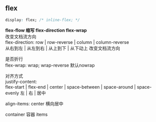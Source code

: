 
## flex
```css
display: flex; /* inline-flex; */
```

**flex-flow 缩写 flex-direction flex-wrap**  
改变文档流方向  
flex-direction: row | row-reverse | column | column-reverse  
从右到左 | 从左到右 | 从上到下 | 从下动上 改变文档流方向 

是否折行  
flex-wrap: wrap; wrap-reverse 默认nowrap  

对齐方式  
justify-content:   
flex-start | flex-end | center | space-between | space-around | space-evenly
左 | 右 | 居中  

align-items: center 横向居中













container 容器
items 
